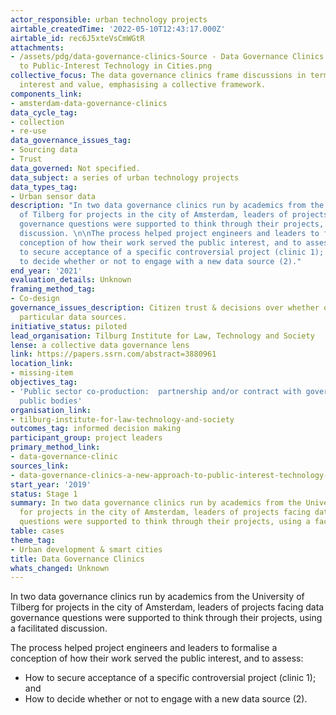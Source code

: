 ```yaml
---
actor_responsible: urban technology projects
airtable_createdTime: '2022-05-10T12:43:17.000Z'
airtable_id: rec6J5xteVsCmWGtR
attachments:
- /assets/pdg/data-governance-clinics-Source - Data Governance Clinics -  a New Approach
  to Public-Interest Technology in Cities.png
collective_focus: The data governance clinics frame discussions in terms of public
  interest and value, emphasising a collective framework.
components_link:
- amsterdam-data-governance-clinics
data_cycle_tag:
- collection
- re-use
data_governance_issues_tag:
- Sourcing data
- Trust
data_governed: Not specified.
data_subject: a series of urban technology projects
data_types_tag:
- Urban sensor data
description: "In two data governance clinics run by academics from the University
  of Tilberg for projects in the city of Amsterdam, leaders of projects facing data
  governance questions were supported to think through their projects, using a facilitated
  discussion. \n\nThe process helped project engineers and leaders to formalise a
  conception of how their work served the public interest, and to assess:\n\n- How
  to secure acceptance of a specific controversial project (clinic 1); and\n- How
  to decide whether or not to engage with a new data source (2)."
end_year: '2021'
evaluation_details: Unknown
framing_method_tag:
- Co-design
governance_issues_description: Citizen trust & decisions over whether or not to use
  particular data sources.
initiative_status: piloted
lead_organisation: Tilburg Institute for Law, Technology and Society
lense: a collective data governance lens
link: https://papers.ssrn.com/abstract=3880961
location_link:
- missing-item
objectives_tag:
- 'Public sector co-production:  partnership and/or contract with government and/or
  public bodies'
organisation_link:
- tilburg-institute-for-law-technology-and-society
outcomes_tag: informed decision making
participant_group: project leaders
primary_method_link:
- data-governance-clinic
sources_link:
- data-governance-clinics-a-new-approach-to-public-interest-technology-in-cities
start_year: '2019'
status: Stage 1
summary: In two data governance clinics run by academics from the University of Tilberg
  for projects in the city of Amsterdam, leaders of projects facing data governance
  questions were supported to think through their projects, using a facilitated discussion.
table: cases
theme_tag:
- Urban development & smart cities
title: Data Governance Clinics
whats_changed: Unknown
---
```


In two data governance clinics run by academics from the University of Tilberg for projects in the city of Amsterdam, leaders of projects facing data governance questions were supported to think through their projects, using a facilitated discussion. 

The process helped project engineers and leaders to formalise a conception of how their work served the public interest, and to assess:

- How to secure acceptance of a specific controversial project (clinic 1); and
- How to decide whether or not to engage with a new data source (2).